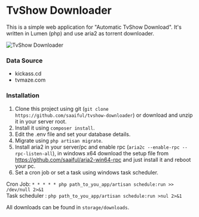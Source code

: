# TvShow Downloader

This is a simple web application for "Automatic TvShow Download". It's written in Lumen (php) and use aria2 as torrent downloader. 

![TvShow Downloader](http://i67.tinypic.com/2hem0zr.png)


### Data Source
* kickass.cd
* tvmaze.com


### Installation

1. Clone this project using git (`git clone https://github.com/saaiful/tvshow-downloader`) or download and unzip it in your server root.
2. Install it using `composer install`.
3. Edit the .env file and set your database details.
4. Migrate using `php artisan migrate`.
5. Install aria2 in your server/pc and enable rpc (`aria2c --enable-rpc --rpc-listen-all`), in windows x64 download the setup file from https://github.com/saaiful/aria2-win64-rpc and just install it and reboot your pc.
6. Set a cron job or set a task using windows task scheduler. 

Cron Job: `* * * * * php path_to_you_app/artisan schedule:run >> /dev/null 2>&1`<br>
Task scheduler : `php path_to_you_app/artisan schedule:run >nul 2>&1`

All downloads can be found in `storage/downloads`.
